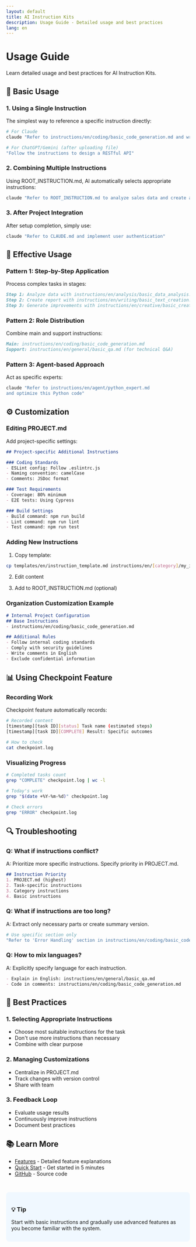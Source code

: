 ```yaml
---
layout: default
title: AI Instruction Kits
description: Usage Guide - Detailed usage and best practices
lang: en
---
```


# Usage Guide

Learn detailed usage and best practices for AI Instruction Kits.

## 📖 Basic Usage

### 1. Using a Single Instruction

The simplest way to reference a specific instruction directly:

```bash
# For Claude
claude "Refer to instructions/en/coding/basic_code_generation.md and write code to generate Fibonacci sequence"

# For ChatGPT/Gemini (after uploading file)
"Follow the instructions to design a RESTful API"
```

### 2. Combining Multiple Instructions

Using ROOT_INSTRUCTION.md, AI automatically selects appropriate instructions:

```bash
claude "Refer to ROOT_INSTRUCTION.md to analyze sales data and create a report"
```

### 3. After Project Integration

After setup completion, simply use:

```bash
claude "Refer to CLAUDE.md and implement user authentication"
```

## 🎯 Effective Usage

### Pattern 1: Step-by-Step Application

Process complex tasks in stages:

```markdown
Step 1: Analyze data with instructions/en/analysis/basic_data_analysis.md
Step 2: Create report with instructions/en/writing/basic_text_creation.md
Step 3: Generate improvements with instructions/en/creative/basic_creative_work.md
```

### Pattern 2: Role Distribution

Combine main and support instructions:

```markdown
Main: instructions/en/coding/basic_code_generation.md
Support: instructions/en/general/basic_qa.md (for technical Q&A)
```

### Pattern 3: Agent-based Approach

Act as specific experts:

```bash
claude "Refer to instructions/en/agent/python_expert.md 
and optimize this Python code"
```

## ⚙️ Customization

### Editing PROJECT.md

Add project-specific settings:

```markdown
## Project-specific Additional Instructions

### Coding Standards
- ESLint config: Follow .eslintrc.js
- Naming convention: camelCase
- Comments: JSDoc format

### Test Requirements
- Coverage: 80% minimum
- E2E tests: Using Cypress

### Build Settings
- Build command: npm run build
- Lint command: npm run lint
- Test command: npm run test
```

### Adding New Instructions

1. Copy template:
```bash
cp templates/en/instruction_template.md instructions/en/[category]/my_instruction.md
```

2. Edit content

3. Add to ROOT_INSTRUCTION.md (optional)

### Organization Customization Example

```markdown
# Internal Project Configuration
## Base Instructions
- instructions/en/coding/basic_code_generation.md

## Additional Rules
- Follow internal coding standards
- Comply with security guidelines
- Write comments in English
- Exclude confidential information
```

## 📊 Using Checkpoint Feature

### Recording Work

Checkpoint feature automatically records:

```bash
# Recorded content
[timestamp][task ID][status] Task name (estimated steps)
[timestamp][task ID][COMPLETE] Result: Specific outcomes

# How to check
cat checkpoint.log
```

### Visualizing Progress

```bash
# Completed tasks count
grep "COMPLETE" checkpoint.log | wc -l

# Today's work
grep "$(date +%Y-%m-%d)" checkpoint.log

# Check errors
grep "ERROR" checkpoint.log
```

## 🔍 Troubleshooting

### Q: What if instructions conflict?

A: Prioritize more specific instructions. Specify priority in PROJECT.md.

```markdown
## Instruction Priority
1. PROJECT.md (highest)
2. Task-specific instructions
3. Category instructions
4. Basic instructions
```

### Q: What if instructions are too long?

A: Extract only necessary parts or create summary version.

```bash
# Use specific section only
"Refer to 'Error Handling' section in instructions/en/coding/basic_code_generation.md"
```

### Q: How to mix languages?

A: Explicitly specify language for each instruction.

```markdown
- Explain in English: instructions/en/general/basic_qa.md
- Code in comments: instructions/en/coding/basic_code_generation.md
```

## 🎯 Best Practices

### 1. Selecting Appropriate Instructions
- Choose most suitable instructions for the task
- Don't use more instructions than necessary
- Combine with clear purpose

### 2. Managing Customizations
- Centralize in PROJECT.md
- Track changes with version control
- Share with team

### 3. Feedback Loop
- Evaluate usage results
- Continuously improve instructions
- Document best practices

## 📚 Learn More

- [Features](features) - Detailed feature explanations
- [Quick Start](quickstart) - Get started in 5 minutes
- [GitHub](https://github.com/dobachi/AI_Instruction_Kits) - Source code

<div style="margin-top: 3em; padding: 1em; background-color: #f0f8ff; border-radius: 8px;">
  <h3>💡 Tip</h3>
  <p>Start with basic instructions and gradually use advanced features as you become familiar with the system.</p>
</div>